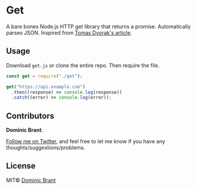 # Get

A bare bones Node.js HTTP get library that returns a promise. Automatically parses JSON. Inspired from [Tomas Dvorak's article](https://www.tomas-dvorak.cz/posts/nodejs-request-without-dependencies/).

## Usage

Download `get.js` or clone the entire repo. Then require the file.

```js
const get = require("./get");

get("https://api.example.com")
  .then((response) => console.log(response))
  .catch((error) => console.log(error));
```

## Contributors

**Dominic Brant**.

[Follow me on Twitter](https://twitter.com/dombrant), and feel free to let me know if you have any thoughts/suggestions/problems.

## License

MIT© [Dominic Brant](http://dombrant.com)
